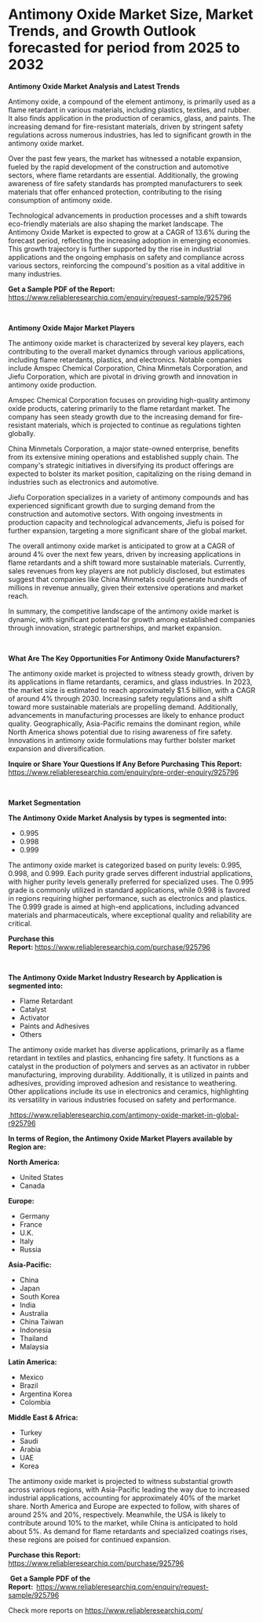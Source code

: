 <p><h1>Antimony Oxide Market Size, Market Trends, and Growth Outlook forecasted for period from 2025 to 2032</h1></p><p><strong>Antimony Oxide Market Analysis and Latest Trends</strong></p>
<p><p>Antimony oxide, a compound of the element antimony, is primarily used as a flame retardant in various materials, including plastics, textiles, and rubber. It also finds application in the production of ceramics, glass, and paints. The increasing demand for fire-resistant materials, driven by stringent safety regulations across numerous industries, has led to significant growth in the antimony oxide market.</p><p>Over the past few years, the market has witnessed a notable expansion, fueled by the rapid development of the construction and automotive sectors, where flame retardants are essential. Additionally, the growing awareness of fire safety standards has prompted manufacturers to seek materials that offer enhanced protection, contributing to the rising consumption of antimony oxide. </p><p>Technological advancements in production processes and a shift towards eco-friendly materials are also shaping the market landscape. The Antimony Oxide Market is expected to grow at a CAGR of 13.6% during the forecast period, reflecting the increasing adoption in emerging economies. This growth trajectory is further supported by the rise in industrial applications and the ongoing emphasis on safety and compliance across various sectors, reinforcing the compound's position as a vital additive in many industries.</p></p>
<p><strong>Get a Sample PDF of the Report:&nbsp;</strong> <a href="https://www.reliableresearchiq.com/enquiry/request-sample/925796?utm_campaign=3106&utm_medium=2&utm_source=Github&utm_content=ia&utm_term=01042025&utm_id=antimony-oxide">https://www.reliableresearchiq.com/enquiry/request-sample/925796</a></p>
<p>&nbsp;</p>
<p><strong>Antimony Oxide Major Market Players</strong></p>
<p><p>The antimony oxide market is characterized by several key players, each contributing to the overall market dynamics through various applications, including flame retardants, plastics, and electronics. Notable companies include Amspec Chemical Corporation, China Minmetals Corporation, and Jiefu Corporation, which are pivotal in driving growth and innovation in antimony oxide production.</p><p>Amspec Chemical Corporation focuses on providing high-quality antimony oxide products, catering primarily to the flame retardant market. The company has seen steady growth due to the increasing demand for fire-resistant materials, which is projected to continue as regulations tighten globally.</p><p>China Minmetals Corporation, a major state-owned enterprise, benefits from its extensive mining operations and established supply chain. The company's strategic initiatives in diversifying its product offerings are expected to bolster its market position, capitalizing on the rising demand in industries such as electronics and automotive.</p><p>Jiefu Corporation specializes in a variety of antimony compounds and has experienced significant growth due to surging demand from the construction and automotive sectors. With ongoing investments in production capacity and technological advancements, Jiefu is poised for further expansion, targeting a more significant share of the global market.</p><p>The overall antimony oxide market is anticipated to grow at a CAGR of around 4% over the next few years, driven by increasing applications in flame retardants and a shift toward more sustainable materials. Currently, sales revenues from key players are not publicly disclosed, but estimates suggest that companies like China Minmetals could generate hundreds of millions in revenue annually, given their extensive operations and market reach. </p><p>In summary, the competitive landscape of the antimony oxide market is dynamic, with significant potential for growth among established companies through innovation, strategic partnerships, and market expansion.</p></p>
<p>&nbsp;</p>
<p><strong>What Are The Key Opportunities For Antimony Oxide Manufacturers?</strong></p>
<p><p>The antimony oxide market is projected to witness steady growth, driven by its applications in flame retardants, ceramics, and glass industries. In 2023, the market size is estimated to reach approximately $1.5 billion, with a CAGR of around 4% through 2030. Increasing safety regulations and a shift toward more sustainable materials are propelling demand. Additionally, advancements in manufacturing processes are likely to enhance product quality. Geographically, Asia-Pacific remains the dominant region, while North America shows potential due to rising awareness of fire safety. Innovations in antimony oxide formulations may further bolster market expansion and diversification.</p></p>
<p><strong>Inquire or Share Your Questions If Any Before Purchasing This Report:</strong> <a href="https://www.reliableresearchiq.com/enquiry/pre-order-enquiry/925796?utm_campaign=3106&utm_medium=2&utm_source=Github&utm_content=ia&utm_term=01042025&utm_id=antimony-oxide">https://www.reliableresearchiq.com/enquiry/pre-order-enquiry/925796</a></p>
<p>&nbsp;</p>
<p><strong>Market Segmentation</strong></p>
<p><strong>The Antimony Oxide Market Analysis by types is segmented into:</strong></p>
<p><ul><li>0.995</li><li>0.998</li><li>0.999</li></ul></p>
<p><p>The antimony oxide market is categorized based on purity levels: 0.995, 0.998, and 0.999. Each purity grade serves different industrial applications, with higher purity levels generally preferred for specialized uses. The 0.995 grade is commonly utilized in standard applications, while 0.998 is favored in regions requiring higher performance, such as electronics and plastics. The 0.999 grade is aimed at high-end applications, including advanced materials and pharmaceuticals, where exceptional quality and reliability are critical.</p></p>
<p><strong>Purchase this Report:&nbsp;</strong><a href="https://www.reliableresearchiq.com/purchase/925796?utm_campaign=3106&utm_medium=2&utm_source=Github&utm_content=ia&utm_term=01042025&utm_id=antimony-oxide">https://www.reliableresearchiq.com/purchase/925796</a></p>
<p>&nbsp;</p>
<p><strong>The Antimony Oxide Market Industry Research by Application is segmented into:</strong></p>
<p><ul><li>Flame Retardant</li><li>Catalyst</li><li>Activator</li><li>Paints and Adhesives</li><li>Others</li></ul></p>
<p><p>The antimony oxide market has diverse applications, primarily as a flame retardant in textiles and plastics, enhancing fire safety. It functions as a catalyst in the production of polymers and serves as an activator in rubber manufacturing, improving durability. Additionally, it is utilized in paints and adhesives, providing improved adhesion and resistance to weathering. Other applications include its use in electronics and ceramics, highlighting its versatility in various industries focused on safety and performance.</p></p>
<p><a href="https://www.reliableresearchiq.com/antimony-oxide-market-in-global-r925796?utm_campaign=3106&utm_medium=2&utm_source=Github&utm_content=ia&utm_term=01042025&utm_id=antimony-oxide">&nbsp;https://www.reliableresearchiq.com/antimony-oxide-market-in-global-r925796</a></p>
<p><strong>In terms of Region, the Antimony Oxide Market Players available by Region are:</strong></p>
<p>
    <p> <strong> North America: </strong>
        <ul>
            <li>United States</li>
            <li>Canada</li>
        </ul>
        </p> 
    <p> <strong> Europe: </strong>
        <ul>
            <li>Germany</li>
            <li>France</li>
            <li>U.K.</li>
            <li>Italy</li>
            <li>Russia</li>
        </ul>
        </p> 
    <p> <strong> Asia-Pacific: </strong>
        <ul>
            <li>China</li>
            <li>Japan</li>
            <li>South Korea</li>
            <li>India</li>
            <li>Australia</li>
            <li>China Taiwan</li>
            <li>Indonesia</li>
            <li>Thailand</li>
            <li>Malaysia</li>
        </ul>
        </p> 
    <p> <strong> Latin America: </strong>
        <ul>
            <li>Mexico</li>
            <li>Brazil</li>
            <li>Argentina Korea</li>
            <li>Colombia</li>
        </ul>
        </p> 
    <p> <strong> Middle East & Africa: </strong>
        <ul>
            <li>Turkey</li>
            <li>Saudi</li>
            <li>Arabia</li>
            <li>UAE</li>
            <li>Korea</li>
        </ul>
    </p>
    </p>
<p><p>The antimony oxide market is projected to witness substantial growth across various regions, with Asia-Pacific leading the way due to increased industrial applications, accounting for approximately 40% of the market share. North America and Europe are expected to follow, with shares of around 25% and 20%, respectively. Meanwhile, the USA is likely to contribute around 10% to the market, while China is anticipated to hold about 5%. As demand for flame retardants and specialized coatings rises, these regions are poised for continued expansion.</p></p>
<p><strong>Purchase this Report: </strong><a href="https://www.reliableresearchiq.com/purchase/925796?utm_campaign=3106&utm_medium=2&utm_source=Github&utm_content=ia&utm_term=01042025&utm_id=antimony-oxide">https://www.reliableresearchiq.com/purchase/925796</a></p>
<p>&nbsp;<strong>Get a Sample PDF of the Report:&nbsp;&nbsp;</strong><a href="https://www.reliableresearchiq.com/enquiry/request-sample/925796?utm_campaign=3106&utm_medium=2&utm_source=Github&utm_content=ia&utm_term=01042025&utm_id=antimony-oxide">https://www.reliableresearchiq.com/enquiry/request-sample/925796</a></p>
<p><strong></strong></p>
<p>Check more reports on <a href="https://www.reliableresearchiq.com/?utm_campaign=3106&utm_medium=2&utm_source=Github&utm_content=ia&utm_term=01042025&utm_id=antimony-oxide">https://www.reliableresearchiq.com/</a></p>